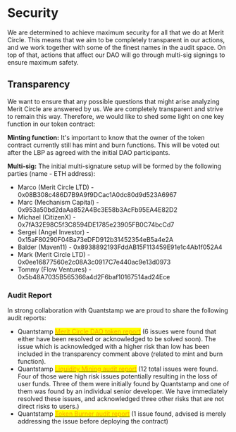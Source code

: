 # Security

We are determined to achieve maximum security for all that we do at Merit Circle. This means that we aim to be completely transparent in our actions, and we work together with some of the finest names in the audit space. On top of that, actions that affect our DAO will go through multi-sig signings to ensure maximum safety.

## Transparency

We want to ensure that any possible questions that might arise analyzing Merit Circle are answered by us. We are completely transparent and strive to remain this way. Therefore, we would like to shed some light on one key function in our token contract:

**Minting function:** It's important to know that the owner of the token contract currently still has mint and burn functions. This will be voted out after the LBP as agreed with the initial DAO participants.

**Multi-sig:**  The initial multi-signature setup will be formed by the following parties (name - ETH address):

* Marco (Merit Circle LTD) - 0x08B308c486D7B9A9f9DCac1A0dc80d9d523A6967
* Marc (Mechanism Capital) - 0x953a50bd2daAa852A4Bc3E58b3AcFb95EA4E82D2&#x20;
* Michael (CitizenX) - 0x7fA32E98C5f3C8594DE1785e23905FB0C74bcCd7&#x20;
* Sergei (Angel Investor) - ​​0x15aF80290F04Ba73eDFD912b31452354eB5a4e2A&#x20;
* Balder (Maven11) - 0x8938892193FddAB15F113459E91e1c4Ab1f052A4&#x20;
* Mark (Merit Circle LTD) - 0x0ee16877560e2c08A3c0917C7e440ac9e13d0973
* Tommy (Flow Ventures) - 0x5b48A7035B565366a4d2F6baf10167514ad24Ece

### Audit Report



In strong collaboration with Quantstamp we are proud to share the following audit reports:

* Quantstamp [<mark style="color:orange;">Merit Circle DAO token report</mark>](https://www.meritcircle.io/Report.pdf) <mark style="color:orange;"></mark> (6 issues were found that either have been resolved or acknowledged to be solved soon). The issue which is acknowledged with a higher risk than low has been included in the transparency comment above (related to mint and burn function).
* Quantstamp [<mark style="color:orange;">Liquidity Mining audit report</mark>](https://www.meritcircle.io/Quantstamp-Liquidity-Mining-Audit.pdf) <mark style="color:orange;"></mark> (12 total issues were found. Four of those were high risk issues potentially resulting in the loss of user funds. Three of them were initially found by Quantstamp and one of them was found by an individual senior developer. We have immediately resolved these issues, and acknowledged three other risks that are not direct risks to users.)
* Quantstamp [<mark style="color:orange;">Token Burner audit report</mark>](https://meritcircle.io/docs/Merit-Circle-Token-Burner-Initial-Report.pdf) <mark style="color:orange;"></mark> (1 issue found, advised is merely addressing the issue before deploying the contract)

